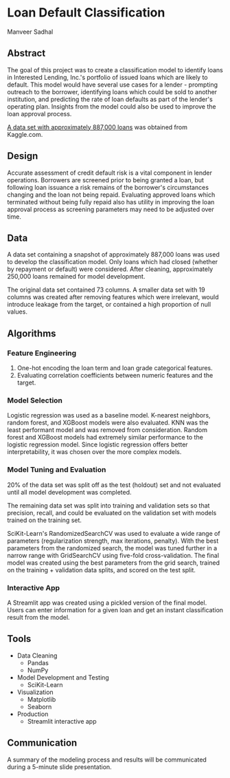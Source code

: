# Loan Default Classification

Manveer Sadhal

## Abstract
The goal of this project was to create a classification model to identify loans in Interested Lending, Inc.'s portfolio of issued loans which are likely to default. This model would have several use cases for a lender - prompting outreach to the borrower, identifying loans which could be sold to another institution, and predicting the rate of loan defaults as part of the lender's operating plan. Insights from the model could also be used to improve the loan approval process.

[A data set with approximately 887,000 loans](https://www.kaggle.com/ranadeep/credit-risk-dataset) was obtained from Kaggle.com.

## Design
Accurate assessment of credit default risk is a vital component in lender operations. Borrowers are screened prior to being granted a loan, but following loan issuance a risk remains of the borrower's circumstances changing and the loan not being repaid. Evaluating approved loans which terminated without being fully repaid also has utility in improving the loan approval process as screening parameters may need to be adjusted over time.

## Data
A data set containing a snapshot of approximately 887,000 loans was used to develop the classification model. Only loans which had closed (whether by repayment or default) were considered. After cleaning, approximately 250,000 loans remained for model development.

The original data set contained 73 columns. A smaller data set with 19 columns was created after removing features which were irrelevant, would introduce leakage from the target, or contained a high proportion of null values.

## Algorithms
### Feature Engineering
1. One-hot encoding the loan term and loan grade categorical features.
2. Evaluating correlation coefficients between numeric features and the target.

### Model Selection
Logistic regression was used as a baseline model. K-nearest neighbors, random forest, and XGBoost models were also evaluated. KNN was the least performant model and was removed from consideration. Random forest and XGBoost models had extremely similar performance to the logistic regression model. Since logistic regression offers better interpretability, it was chosen over the more complex models.

### Model Tuning and Evaluation
20% of the data set was split off as the test (holdout) set and not evaluated until all model development was completed.

The remaining data set was split into training and validation sets so that precision, recall, and could be evaluated on the validation set with models trained on the training set.

SciKit-Learn's RandomizedSearchCV was used to evaluate a wide range of parameters (regularization strength, max iterations, penalty). With the best parameters from the randomized search, the model was tuned further in a narrow range with GridSearchCV using five-fold cross-validation. The final model was created using the best parameters from the grid search, trained on the training + validation data splits, and scored on the test split.

### Interactive App
A Streamlit app was created using a pickled version of the final model. Users can enter information for a given loan and get an instant classification result from the model.

## Tools
- Data Cleaning
    - Pandas
    - NumPy
- Model Development and Testing
    - SciKit-Learn
- Visualization
    - Matplotlib
    - Seaborn
- Production
    - Streamlit interactive app

## Communication
A summary of the modeling process and results will be communicated during a 5-minute slide presentation.
